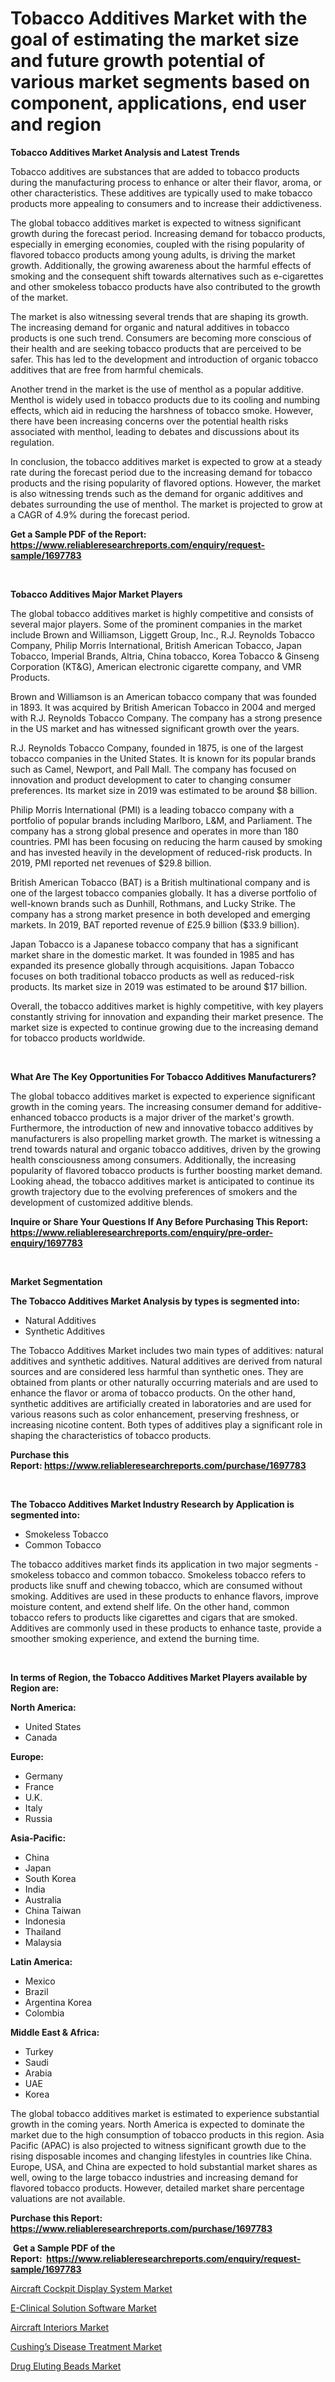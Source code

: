 <p><h1>Tobacco Additives Market with the goal of estimating the market size and future growth potential of various market segments based on component, applications, end user and region</h1></p><p><strong>Tobacco Additives Market Analysis and Latest Trends</strong></p>
<p><p>Tobacco additives are substances that are added to tobacco products during the manufacturing process to enhance or alter their flavor, aroma, or other characteristics. These additives are typically used to make tobacco products more appealing to consumers and to increase their addictiveness.</p><p>The global tobacco additives market is expected to witness significant growth during the forecast period. Increasing demand for tobacco products, especially in emerging economies, coupled with the rising popularity of flavored tobacco products among young adults, is driving the market growth. Additionally, the growing awareness about the harmful effects of smoking and the consequent shift towards alternatives such as e-cigarettes and other smokeless tobacco products have also contributed to the growth of the market.</p><p>The market is also witnessing several trends that are shaping its growth. The increasing demand for organic and natural additives in tobacco products is one such trend. Consumers are becoming more conscious of their health and are seeking tobacco products that are perceived to be safer. This has led to the development and introduction of organic tobacco additives that are free from harmful chemicals.</p><p>Another trend in the market is the use of menthol as a popular additive. Menthol is widely used in tobacco products due to its cooling and numbing effects, which aid in reducing the harshness of tobacco smoke. However, there have been increasing concerns over the potential health risks associated with menthol, leading to debates and discussions about its regulation.</p><p>In conclusion, the tobacco additives market is expected to grow at a steady rate during the forecast period due to the increasing demand for tobacco products and the rising popularity of flavored options. However, the market is also witnessing trends such as the demand for organic additives and debates surrounding the use of menthol. The market is projected to grow at a CAGR of 4.9% during the forecast period.</p></p>
<p><strong>Get a Sample PDF of the Report:&nbsp; <a href="https://www.reliableresearchreports.com/enquiry/request-sample/1697783">https://www.reliableresearchreports.com/enquiry/request-sample/1697783</a></strong></p>
<p>&nbsp;</p>
<p><strong>Tobacco Additives Major Market Players</strong></p>
<p><p>The global tobacco additives market is highly competitive and consists of several major players. Some of the prominent companies in the market include Brown and Williamson, Liggett Group, Inc., R.J. Reynolds Tobacco Company, Philip Morris International, British American Tobacco, Japan Tobacco, Imperial Brands, Altria, China tobacco, Korea Tobacco & Ginseng Corporation (KT&G), American electronic cigarette company, and VMR Products.</p><p>Brown and Williamson is an American tobacco company that was founded in 1893. It was acquired by British American Tobacco in 2004 and merged with R.J. Reynolds Tobacco Company. The company has a strong presence in the US market and has witnessed significant growth over the years.</p><p>R.J. Reynolds Tobacco Company, founded in 1875, is one of the largest tobacco companies in the United States. It is known for its popular brands such as Camel, Newport, and Pall Mall. The company has focused on innovation and product development to cater to changing consumer preferences. Its market size in 2019 was estimated to be around $8 billion.</p><p>Philip Morris International (PMI) is a leading tobacco company with a portfolio of popular brands including Marlboro, L&M, and Parliament. The company has a strong global presence and operates in more than 180 countries. PMI has been focusing on reducing the harm caused by smoking and has invested heavily in the development of reduced-risk products. In 2019, PMI reported net revenues of $29.8 billion.</p><p>British American Tobacco (BAT) is a British multinational company and is one of the largest tobacco companies globally. It has a diverse portfolio of well-known brands such as Dunhill, Rothmans, and Lucky Strike. The company has a strong market presence in both developed and emerging markets. In 2019, BAT reported revenue of £25.9 billion ($33.9 billion).</p><p>Japan Tobacco is a Japanese tobacco company that has a significant market share in the domestic market. It was founded in 1985 and has expanded its presence globally through acquisitions. Japan Tobacco focuses on both traditional tobacco products as well as reduced-risk products. Its market size in 2019 was estimated to be around $17 billion.</p><p>Overall, the tobacco additives market is highly competitive, with key players constantly striving for innovation and expanding their market presence. The market size is expected to continue growing due to the increasing demand for tobacco products worldwide.</p></p>
<p>&nbsp;</p>
<p><strong>What Are The Key Opportunities For Tobacco Additives Manufacturers?</strong></p>
<p><p>The global tobacco additives market is expected to experience significant growth in the coming years. The increasing consumer demand for additive-enhanced tobacco products is a major driver of the market's growth. Furthermore, the introduction of new and innovative tobacco additives by manufacturers is also propelling market growth. The market is witnessing a trend towards natural and organic tobacco additives, driven by the growing health consciousness among consumers. Additionally, the increasing popularity of flavored tobacco products is further boosting market demand. Looking ahead, the tobacco additives market is anticipated to continue its growth trajectory due to the evolving preferences of smokers and the development of customized additive blends.</p></p>
<p><strong>Inquire or Share Your Questions If Any Before Purchasing This Report: <a href="https://www.reliableresearchreports.com/enquiry/pre-order-enquiry/1697783">https://www.reliableresearchreports.com/enquiry/pre-order-enquiry/1697783</a></strong></p>
<p>&nbsp;</p>
<p><strong>Market Segmentation</strong></p>
<p><strong>The Tobacco Additives Market Analysis by types is segmented into:</strong></p>
<p><ul><li>Natural Additives</li><li>Synthetic Additives</li></ul></p>
<p><p>The Tobacco Additives Market includes two main types of additives: natural additives and synthetic additives. Natural additives are derived from natural sources and are considered less harmful than synthetic ones. They are obtained from plants or other naturally occurring materials and are used to enhance the flavor or aroma of tobacco products. On the other hand, synthetic additives are artificially created in laboratories and are used for various reasons such as color enhancement, preserving freshness, or increasing nicotine content. Both types of additives play a significant role in shaping the characteristics of tobacco products.</p></p>
<p><strong>Purchase this Report:&nbsp;<a href="https://www.reliableresearchreports.com/purchase/1697783">https://www.reliableresearchreports.com/purchase/1697783</a></strong></p>
<p>&nbsp;</p>
<p><strong>The Tobacco Additives Market Industry Research by Application is segmented into:</strong></p>
<p><ul><li>Smokeless Tobacco</li><li>Common Tobacco</li></ul></p>
<p><p>The tobacco additives market finds its application in two major segments - smokeless tobacco and common tobacco. Smokeless tobacco refers to products like snuff and chewing tobacco, which are consumed without smoking. Additives are used in these products to enhance flavors, improve moisture content, and extend shelf life. On the other hand, common tobacco refers to products like cigarettes and cigars that are smoked. Additives are commonly used in these products to enhance taste, provide a smoother smoking experience, and extend the burning time.</p></p>
<p>&nbsp;</p>
<p><strong>In terms of Region, the Tobacco Additives Market Players available by Region are:</strong></p>
<p>
    <p> <strong> North America: </strong>
        <ul>
            <li>United States</li>
            <li>Canada</li>
        </ul>
        </p> 
    <p> <strong> Europe: </strong>
        <ul>
            <li>Germany</li>
            <li>France</li>
            <li>U.K.</li>
            <li>Italy</li>
            <li>Russia</li>
        </ul>
        </p> 
    <p> <strong> Asia-Pacific: </strong>
        <ul>
            <li>China</li>
            <li>Japan</li>
            <li>South Korea</li>
            <li>India</li>
            <li>Australia</li>
            <li>China Taiwan</li>
            <li>Indonesia</li>
            <li>Thailand</li>
            <li>Malaysia</li>
        </ul>
        </p> 
    <p> <strong> Latin America: </strong>
        <ul>
            <li>Mexico</li>
            <li>Brazil</li>
            <li>Argentina Korea</li>
            <li>Colombia</li>
        </ul>
        </p> 
    <p> <strong> Middle East & Africa: </strong>
        <ul>
            <li>Turkey</li>
            <li>Saudi</li>
            <li>Arabia</li>
            <li>UAE</li>
            <li>Korea</li>
        </ul>
    </p>
    </p>
<p><p>The global tobacco additives market is estimated to experience substantial growth in the coming years. North America is expected to dominate the market due to the high consumption of tobacco products in this region. Asia Pacific (APAC) is also projected to witness significant growth due to the rising disposable incomes and changing lifestyles in countries like China. Europe, USA, and China are expected to hold substantial market shares as well, owing to the large tobacco industries and increasing demand for flavored tobacco products. However, detailed market share percentage valuations are not available.</p></p>
<p><strong>Purchase this Report: <a href="https://www.reliableresearchreports.com/purchase/1697783">https://www.reliableresearchreports.com/purchase/1697783</a></strong></p>
<p>&nbsp;<strong>Get a Sample PDF of the Report:&nbsp;&nbsp;<a href="https://www.reliableresearchreports.com/enquiry/request-sample/1697783">https://www.reliableresearchreports.com/enquiry/request-sample/1697783</a></strong></p>
<p><strong></strong></p>
<p><p><a href="https://medium.com/@jerrodhilll68/aircraft-cockpit-display-system-market-size-growth-forecast-2023-2030-45843b573041">Aircraft Cockpit Display System Market</a></p><p><a href="https://www.linkedin.com/pulse/e-clinical-solution-software-market-size-growth-forecast-from/">E-Clinical Solution Software Market</a></p><p><a href="https://medium.com/@keenanmarks2023/aircraft-interiors-market-size-growth-forecast-2023-2030-1c999092364d">Aircraft Interiors Market</a></p><p><a href="https://www.linkedin.com/pulse/cushingrsquos-disease-treatment-market-size-growth-forecast-from/">Cushing’s Disease Treatment Market</a></p><p><a href="https://www.linkedin.com/pulse/drug-eluting-beads-market-size-growth-forecast-from-2023-2030/">Drug Eluting Beads Market</a></p></p>